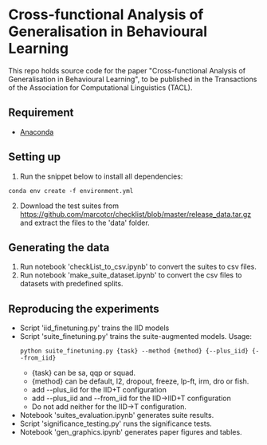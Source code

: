 # Cross-functional Analysis of Generalisation in Behavioural Learning

This repo holds source code for the paper "Cross-functional Analysis of Generalisation in Behavioural Learning", to be published in the Transactions of the Association for Computational Linguistics (TACL).

<!-- ## Citation

If you use the code or data from this repository, please consider citing the paper: -->
## Requirement

- [Anaconda](https://www.anaconda.com/download)

## Setting up

1. Run the snippet below to install all dependencies:

```console
conda env create -f environment.yml
```
2. Download the test suites from https://github.com/marcotcr/checklist/blob/master/release_data.tar.gz and extract the files to the 'data' folder.

## Generating the data
1. Run notebook 'checkList_to_csv.ipynb' to convert the suites to csv files.
2. Run notebook 'make_suite_dataset.ipynb' to convert the csv files to datasets with predefined splits.

## Reproducing the experiments
- Script 'iid_finetuning.py' trains the IID models
- Script 'suite_finetuning.py' trains the suite-augmented models. Usage:
    ```console
    python suite_finetuning.py {task} --method {method} {--plus_iid} {--from_iid}
    ```
    - {task} can be sa, qqp or squad. 
    - {method} can be default, l2, dropout, freeze, lp-ft, irm, dro or fish.
    - add --plus_iid for the IID+T configuration
    - add --plus_iid and --from_iid for the IID->IID+T configuration
    - Do not add neither for the IID->T configuration.
- Notebook 'suites_evaluation.ipynb' generates suite results.
- Script 'significance_testing.py' runs the significance tests.
- Notebook 'gen_graphics.ipynb' generates paper figures and tables.